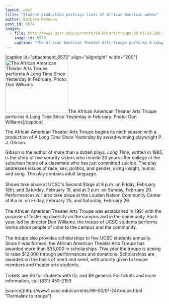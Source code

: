 ```yaml
---
layout: post
title: "Student production portrays lives of African American women"
author: Barbara McKenna
post_id: 6574
images:
  - file: http://www1.ucsc.edu/currents/99-00/art/troupe.00-01-24.200.jpg
    image_id: 6573
    caption: "The African American Theater Arts Troupe performs A Long Time Since Yesterday in February. Photo: Don Williams"
---
```


[caption id="attachment_6573" align="alignright" width="200"]<a href="http://localhost/mysite/wp-content/uploads/2000/01/troupe.00-01-24.200.jpg"><img class="size-full wp-image-6573" src="http://localhost/mysite/wp-content/uploads/2000/01/troupe.00-01-24.200.jpg" alt="The African American Theater Arts Troupe performs A Long Time Since Yesterday in February. Photo: Don Williams" width="200" height="169" /></a>The African American Theater Arts Troupe performs A Long Time Since Yesterday in February. Photo: Don Williams[/caption]
<p>
  The African American Theater Arts Troupe begins its ninth season with a production of <i>A Long Time Since Yesterday</i> by award-winning playwright P. J. Gibson.
</p>Gibson is the author of more than a dozen plays. <i>Long Time</i>, written in 1985, is the story of five sorority sisters who reunite 20 years after college at the suburban home of a classmate who has just committed suicide. The play addresses issues of race, sex, politics, and gender, using insight, humor, and song. The play contains adult language.<br>
<br>
Shows take place at UCSC's Second Stage at 8 p.m. on Friday, February 18th, and Saturday, February 19, and at 3 p.m. on Sunday, February 20. Performances will also take place at the Louden Nelson Community Center at 8 p.m. on Friday, February 25, and Saturday, February 26.<br>
<br>
The African American Theater Arts Troupe was established in 1991 with the purpose of fostering diversity on the campus and in the community. Each year, led by director Don Williams, the troupe of UCSC students performs works about people of color to the campus and the community.<br>
<br>
The troupe also provides scholarships to five UCSC students annually. Since it was formed, the African American Theater Arts Troupe has awarded more than $35,000 in scholarships. This year the troupe is aiming to raise $12,000 through performances and donations. Scholarships are awarded on the basis of merit and need, with priority given to troupe members and theater arts students.<br>
<br>
Tickets are $6 for students with ID; and $9 general. For tickets and more information, call (831) 459-2159.
<p>

</p>
[source](http://www1.ucsc.edu/currents/99-00/01-24/troupe.html "Permalink to troupe")
